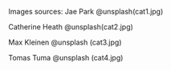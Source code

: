 





Images sources:
Jae Park @unsplash(cat1.jpg)

Catherine Heath @unsplash(cat2.jpg)

Max Kleinen @unsplash (cat3.jpg)

Tomas Tuma @unsplash (cat4.jpg)

